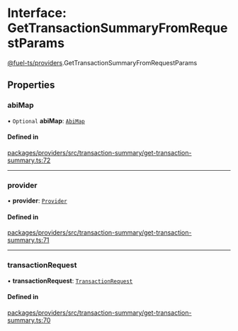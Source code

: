 # Interface: GetTransactionSummaryFromRequestParams

[@fuel-ts/providers](/api/Providers/index.md).GetTransactionSummaryFromRequestParams

## Properties

### abiMap

• `Optional` **abiMap**: [`AbiMap`](/api/Providers/index.md#abimap)

#### Defined in

[packages/providers/src/transaction-summary/get-transaction-summary.ts:72](https://github.com/FuelLabs/fuels-ts/blob/5bf70bb2/packages/providers/src/transaction-summary/get-transaction-summary.ts#L72)

___

### provider

• **provider**: [`Provider`](/api/Providers/Provider.md)

#### Defined in

[packages/providers/src/transaction-summary/get-transaction-summary.ts:71](https://github.com/FuelLabs/fuels-ts/blob/5bf70bb2/packages/providers/src/transaction-summary/get-transaction-summary.ts#L71)

___

### transactionRequest

• **transactionRequest**: [`TransactionRequest`](/api/Providers/index.md#transactionrequest)

#### Defined in

[packages/providers/src/transaction-summary/get-transaction-summary.ts:70](https://github.com/FuelLabs/fuels-ts/blob/5bf70bb2/packages/providers/src/transaction-summary/get-transaction-summary.ts#L70)
